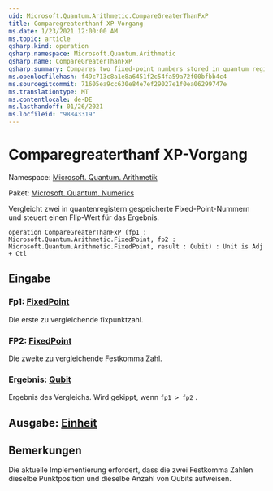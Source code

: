 ```yaml
---
uid: Microsoft.Quantum.Arithmetic.CompareGreaterThanFxP
title: Comparegreaterthanf XP-Vorgang
ms.date: 1/23/2021 12:00:00 AM
ms.topic: article
qsharp.kind: operation
qsharp.namespace: Microsoft.Quantum.Arithmetic
qsharp.name: CompareGreaterThanFxP
qsharp.summary: Compares two fixed-point numbers stored in quantum registers, and controls a flip on the result.
ms.openlocfilehash: f49c713c8a1e8a6451f2c54fa59a72f00bfbb4c4
ms.sourcegitcommit: 71605ea9cc630e84e7ef29027e1f0ea06299747e
ms.translationtype: MT
ms.contentlocale: de-DE
ms.lasthandoff: 01/26/2021
ms.locfileid: "98843319"
---
```

# <a name="comparegreaterthanfxp-operation"></a>Comparegreaterthanf XP-Vorgang

Namespace: [Microsoft. Quantum. Arithmetik](xref:Microsoft.Quantum.Arithmetic)

Paket: [Microsoft. Quantum. Numerics](https://nuget.org/packages/Microsoft.Quantum.Numerics)


Vergleicht zwei in quantenregistern gespeicherte Fixed-Point-Nummern und steuert einen Flip-Wert für das Ergebnis.

```qsharp
operation CompareGreaterThanFxP (fp1 : Microsoft.Quantum.Arithmetic.FixedPoint, fp2 : Microsoft.Quantum.Arithmetic.FixedPoint, result : Qubit) : Unit is Adj + Ctl
```


## <a name="input"></a>Eingabe

### <a name="fp1--fixedpoint"></a>Fp1: [FixedPoint](xref:Microsoft.Quantum.Arithmetic.FixedPoint)

Die erste zu vergleichende fixpunktzahl.


### <a name="fp2--fixedpoint"></a>FP2: [FixedPoint](xref:Microsoft.Quantum.Arithmetic.FixedPoint)

Die zweite zu vergleichende Festkomma Zahl.


### <a name="result--qubit"></a>Ergebnis: [Qubit](xref:microsoft.quantum.lang-ref.qubit)

Ergebnis des Vergleichs. Wird gekippt, wenn `fp1 > fp2` .



## <a name="output--unit"></a>Ausgabe: [Einheit](xref:microsoft.quantum.lang-ref.unit)



## <a name="remarks"></a>Bemerkungen

Die aktuelle Implementierung erfordert, dass die zwei Festkomma Zahlen dieselbe Punktposition und dieselbe Anzahl von Qubits aufweisen.